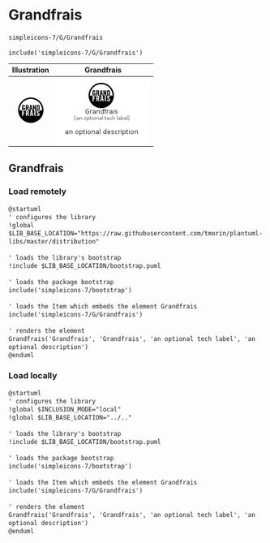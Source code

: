 # Grandfrais


```text
simpleicons-7/G/Grandfrais
```

```text
include('simpleicons-7/G/Grandfrais')
```



| Illustration | Grandfrais |
| :---: | :---: |
| ![illustration for Illustration](../../simpleicons-7/G/Grandfrais.png) | ![illustration for Grandfrais](../../simpleicons-7/G/Grandfrais.Local.png) |




## Grandfrais

### Load remotely
```plantuml
@startuml
' configures the library
!global $LIB_BASE_LOCATION="https://raw.githubusercontent.com/tmorin/plantuml-libs/master/distribution"

' loads the library's bootstrap
!include $LIB_BASE_LOCATION/bootstrap.puml

' loads the package bootstrap
include('simpleicons-7/bootstrap')

' loads the Item which embeds the element Grandfrais
include('simpleicons-7/G/Grandfrais')

' renders the element
Grandfrais('Grandfrais', 'Grandfrais', 'an optional tech label', 'an optional description')
@enduml
```

### Load locally
```plantuml
@startuml
' configures the library
!global $INCLUSION_MODE="local"
!global $LIB_BASE_LOCATION="../.."

' loads the library's bootstrap
!include $LIB_BASE_LOCATION/bootstrap.puml

' loads the package bootstrap
include('simpleicons-7/bootstrap')

' loads the Item which embeds the element Grandfrais
include('simpleicons-7/G/Grandfrais')

' renders the element
Grandfrais('Grandfrais', 'Grandfrais', 'an optional tech label', 'an optional description')
@enduml
```

